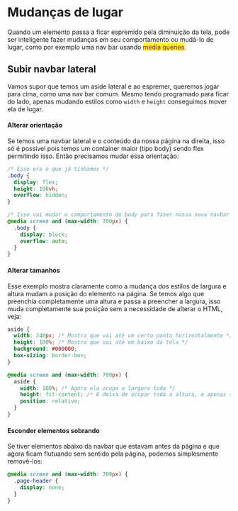 # Mudanças de lugar

Quando um elemento passa a ficar espremido pela diminuição da tela, pode ser inteligente fazer mudanças em seu comportamento ou mudá-lo de lugar, como por exemplo uma nav bar usando <mark style="color:purple;">media queries</mark>.

## Subir navbar lateral

Vamos supor que temos um aside lateral e ao espremer, queremos jogar para cima, como uma nav bar comum. Mesmo tendo programado para ficar do lado, apenas mudando estilos como `width` e `height` conseguimos mover ela de lugar.

#### Alterar orientação

Se temos uma navbar lateral e o conteúdo da nossa página na direita, isso só é possível pois temos um container maior (tipo body) sendo flex permitindo isso. Então precisamos mudar essa orientação:

```css
/* Esse era o que já tínhamos */
.body {
  display: flex;
  height: 100vh;
  overflow: hidden;
}

/* Isso vai mudar o comportamento do body para fazer nossa nova navbar funcionar */
@media screen and (max-width: 700px) {
  .body {
    display: block;
    overflow: auto;
  }
}
```

#### Alterar tamanhos

Esse exemplo mostra claramente como a mudança dos estilos de largura e altura mudam a posição do elemento na página. Se temos algo que preenchia completamente uma altura e passa a preencher a largura, isso muda completamente sua posição sem a necessidade de alterar o HTML, veja:

```css
aside {
  width: 240px; /* Mostra que vai até um certo ponto horizontalmente */
  height: 100%; /* Mostra que vai até em baixo da tela */
  background: #000000;
  box-sizing: border-box;
}

@media screen and (max-width: 700px) {
  aside {
    width: 100%; /* Agora ela ocupa a largura toda */
    height: fit-content; /* E deixa de ocupar toda a altura, e apenas seu conteúdo */
    position: relative;
  }
}
```

#### Esconder elementos sobrando

Se tiver elementos abaixo da navbar que estavam antes da página e que agora ficam flutuando sem sentido pela página, podemos simplesmente removê-los:

```css
@media screen and (max-width: 700px) {
  .page-header {
    display: none;
  }
}
```
